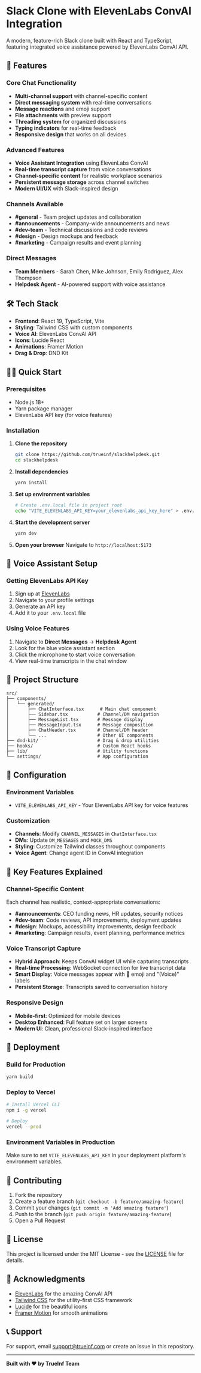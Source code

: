 # Slack Clone with ElevenLabs ConvAI Integration

A modern, feature-rich Slack clone built with React and TypeScript, featuring integrated voice assistance powered by ElevenLabs ConvAI API.

## 🚀 Features

### Core Chat Functionality
- **Multi-channel support** with channel-specific content
- **Direct messaging system** with real-time conversations
- **Message reactions** and emoji support
- **File attachments** with preview support
- **Threading system** for organized discussions
- **Typing indicators** for real-time feedback
- **Responsive design** that works on all devices

### Advanced Features
- **Voice Assistant Integration** using ElevenLabs ConvAI
- **Real-time transcript capture** from voice conversations
- **Channel-specific content** for realistic workplace scenarios
- **Persistent message storage** across channel switches
- **Modern UI/UX** with Slack-inspired design

### Channels Available
- **#general** - Team project updates and collaboration
- **#announcements** - Company-wide announcements and news
- **#dev-team** - Technical discussions and code reviews
- **#design** - Design mockups and feedback
- **#marketing** - Campaign results and event planning

### Direct Messages
- **Team Members** - Sarah Chen, Mike Johnson, Emily Rodriguez, Alex Thompson
- **Helpdesk Agent** - AI-powered support with voice assistance

## 🛠 Tech Stack

- **Frontend**: React 19, TypeScript, Vite
- **Styling**: Tailwind CSS with custom components
- **Voice AI**: ElevenLabs ConvAI API
- **Icons**: Lucide React
- **Animations**: Framer Motion
- **Drag & Drop**: DND Kit

## 🏃‍♂️ Quick Start

### Prerequisites
- Node.js 18+ 
- Yarn package manager
- ElevenLabs API key (for voice features)

### Installation

1. **Clone the repository**
   ```bash
   git clone https://github.com/trueinf/slackhelpdesk.git
   cd slackhelpdesk
   ```

2. **Install dependencies**
   ```bash
   yarn install
   ```

3. **Set up environment variables**
   ```bash
   # Create .env.local file in project root
   echo "VITE_ELEVENLABS_API_KEY=your_elevenlabs_api_key_here" > .env.local
   ```

4. **Start the development server**
   ```bash
   yarn dev
   ```

5. **Open your browser**
   Navigate to `http://localhost:5173`

## 🎤 Voice Assistant Setup

### Getting ElevenLabs API Key
1. Sign up at [ElevenLabs](https://elevenlabs.io)
2. Navigate to your profile settings
3. Generate an API key
4. Add it to your `.env.local` file

### Using Voice Features
1. Navigate to **Direct Messages** → **Helpdesk Agent**
2. Look for the blue voice assistant section
3. Click the microphone to start voice conversation
4. View real-time transcripts in the chat window

## 📁 Project Structure

```
src/
├── components/
│   └── generated/
│       ├── ChatInterface.tsx      # Main chat component
│       ├── Sidebar.tsx           # Channel/DM navigation
│       ├── MessageList.tsx       # Message display
│       ├── MessageInput.tsx      # Message composition
│       ├── ChatHeader.tsx        # Channel/DM header
│       └── ...                   # Other UI components
├── dnd-kit/                      # Drag & drop utilities
├── hooks/                        # Custom React hooks
├── lib/                          # Utility functions
└── settings/                     # App configuration
```

## 🔧 Configuration

### Environment Variables
- `VITE_ELEVENLABS_API_KEY` - Your ElevenLabs API key for voice features

### Customization
- **Channels**: Modify `CHANNEL_MESSAGES` in `ChatInterface.tsx`
- **DMs**: Update `DM_MESSAGES` and `MOCK_DMS` 
- **Styling**: Customize Tailwind classes throughout components
- **Voice Agent**: Change agent ID in ConvAI integration

## 🎯 Key Features Explained

### Channel-Specific Content
Each channel has realistic, context-appropriate conversations:
- **#announcements**: CEO funding news, HR updates, security notices
- **#dev-team**: Code reviews, API improvements, deployment updates
- **#design**: Mockups, accessibility improvements, design feedback
- **#marketing**: Campaign results, event planning, performance metrics

### Voice Transcript Capture
- **Hybrid Approach**: Keeps ConvAI widget UI while capturing transcripts
- **Real-time Processing**: WebSocket connection for live transcript data
- **Smart Display**: Voice messages appear with 🎤 emoji and "(Voice)" labels
- **Persistent Storage**: Transcripts saved to conversation history

### Responsive Design
- **Mobile-first**: Optimized for mobile devices
- **Desktop Enhanced**: Full feature set on larger screens
- **Modern UI**: Clean, professional Slack-inspired interface

## 🚀 Deployment

### Build for Production
```bash
yarn build
```

### Deploy to Vercel
```bash
# Install Vercel CLI
npm i -g vercel

# Deploy
vercel --prod
```

### Environment Variables in Production
Make sure to set `VITE_ELEVENLABS_API_KEY` in your deployment platform's environment variables.

## 🤝 Contributing

1. Fork the repository
2. Create a feature branch (`git checkout -b feature/amazing-feature`)
3. Commit your changes (`git commit -m 'Add amazing feature'`)
4. Push to the branch (`git push origin feature/amazing-feature`)
5. Open a Pull Request

## 📝 License

This project is licensed under the MIT License - see the [LICENSE](LICENSE) file for details.

## 🙏 Acknowledgments

- [ElevenLabs](https://elevenlabs.io) for the amazing ConvAI API
- [Tailwind CSS](https://tailwindcss.com) for the utility-first CSS framework
- [Lucide](https://lucide.dev) for the beautiful icons
- [Framer Motion](https://www.framer.com/motion/) for smooth animations

## 📞 Support

For support, email support@trueinf.com or create an issue in this repository.

---

**Built with ❤️ by TrueInf Team**